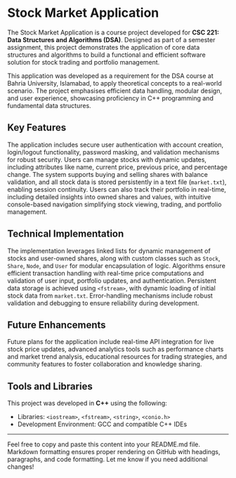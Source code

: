 # Stock Market Application

The Stock Market Application is a course project developed for **CSC 221: Data Structures and Algorithms (DSA)**. Designed as part of a semester assignment, this project demonstrates the application of core data structures and algorithms to build a functional and efficient software solution for stock trading and portfolio management.

This application was developed as a requirement for the DSA course at Bahria University, Islamabad, to apply theoretical concepts to a real-world scenario. The project emphasises efficient data handling, modular design, and user experience, showcasing proficiency in C++ programming and fundamental data structures.

## Key Features
The application includes secure user authentication with account creation, login/logout functionality, password masking, and validation mechanisms for robust security. Users can manage stocks with dynamic updates, including attributes like name, current price, previous price, and percentage change. The system supports buying and selling shares with balance validation, and all stock data is stored persistently in a text file (`market.txt`), enabling session continuity. Users can also track their portfolio in real-time, including detailed insights into owned shares and values, with intuitive console-based navigation simplifying stock viewing, trading, and portfolio management.

## Technical Implementation
The implementation leverages linked lists for dynamic management of stocks and user-owned shares, along with custom classes such as `Stock`, `Share`, `Node`, and `User` for modular encapsulation of logic. Algorithms ensure efficient transaction handling with real-time price computations and validation of user input, portfolio updates, and authentication. Persistent data storage is achieved using `<fstream>`, with dynamic loading of initial stock data from `market.txt`. Error-handling mechanisms include robust validation and debugging to ensure reliability during development.

## Future Enhancements
Future plans for the application include real-time API integration for live stock price updates, advanced analytics tools such as performance charts and market trend analysis, educational resources for trading strategies, and community features to foster collaboration and knowledge sharing.

## Tools and Libraries
This project was developed in **C++** using the following:
- Libraries: `<iostream>`, `<fstream>`, `<string>`, `<conio.h>`
- Development Environment: GCC and compatible C++ IDEs

---

Feel free to copy and paste this content into your README.md file. Markdown formatting ensures proper rendering on GitHub with headings, paragraphs, and code formatting. Let me know if you need additional changes!
